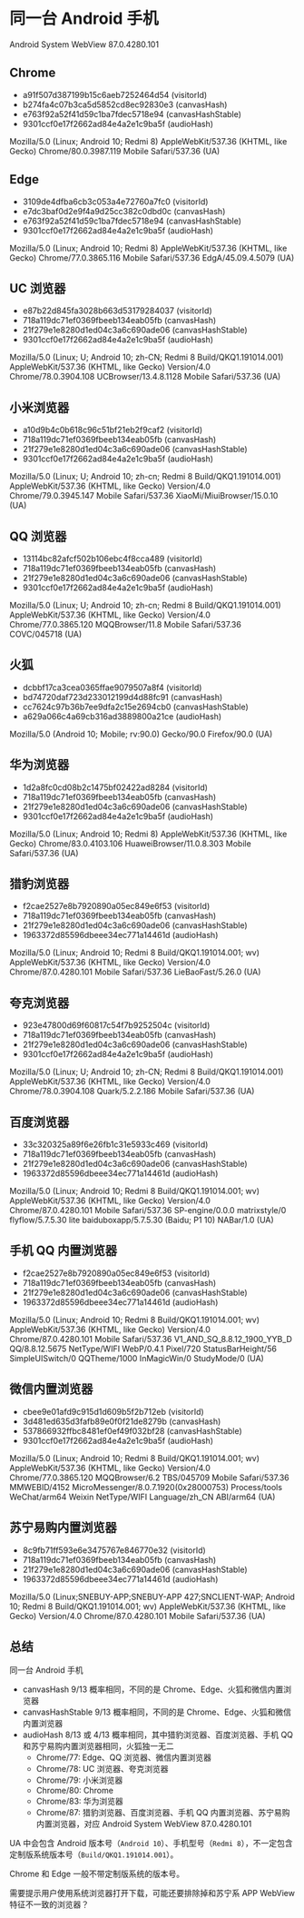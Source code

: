 # 同一台 Android 手机

Android System WebView 87.0.4280.101

## Chrome

- a91f507d387199b15c6aeb7252464d54 (visitorId)
- b274fa4c07b3ca5d5852cd8ec92830e3 (canvasHash)
- e763f92a52f41d59c1ba7fdec5718e94 (canvasHashStable)
- 9301ccf0e17f2662ad84e4a2e1c9ba5f (audioHash)

Mozilla/5.0 (Linux; Android 10; Redmi 8) AppleWebKit/537.36 (KHTML, like Gecko) Chrome/80.0.3987.119 Mobile Safari/537.36 (UA)

## Edge

- 3109de4dfba6cb3c053a4e72760a7fc0 (visitorId)
- e7dc3baf0d2e9f4a9d25cc382c0dbd0c (canvasHash)
- e763f92a52f41d59c1ba7fdec5718e94 (canvasHashStable)
- 9301ccf0e17f2662ad84e4a2e1c9ba5f (audioHash)

Mozilla/5.0 (Linux; Android 10; Redmi 8) AppleWebKit/537.36 (KHTML, like Gecko) Chrome/77.0.3865.116 Mobile Safari/537.36 EdgA/45.09.4.5079 (UA)

## UC 浏览器

- e87b22d845fa3028b663d53179284037 (visitorId)
- 718a119dc71ef0369fbeeb134eab05fb (canvasHash)
- 21f279e1e8280d1ed04c3a6c690ade06 (canvasHashStable)
- 9301ccf0e17f2662ad84e4a2e1c9ba5f (audioHash)

Mozilla/5.0 (Linux; U; Android 10; zh-CN; Redmi 8 Build/QKQ1.191014.001) AppleWebKit/537.36 (KHTML, like Gecko) Version/4.0 Chrome/78.0.3904.108 UCBrowser/13.4.8.1128 Mobile Safari/537.36 (UA)

## 小米浏览器

- a10d9b4c0b618c96c51bf21eb2f9caf2 (visitorId)
- 718a119dc71ef0369fbeeb134eab05fb (canvasHash)
- 21f279e1e8280d1ed04c3a6c690ade06 (canvasHashStable)
- 9301ccf0e17f2662ad84e4a2e1c9ba5f (audioHash)

Mozilla/5.0 (Linux; U; Android 10; zh-cn; Redmi 8 Build/QKQ1.191014.001) AppleWebKit/537.36 (KHTML, like Gecko) Version/4.0 Chrome/79.0.3945.147 Mobile Safari/537.36 XiaoMi/MiuiBrowser/15.0.10 (UA)

## QQ 浏览器

- 13114bc82afcf502b106ebc4f8cca489 (visitorId)
- 718a119dc71ef0369fbeeb134eab05fb (canvasHash)
- 21f279e1e8280d1ed04c3a6c690ade06 (canvasHashStable)
- 9301ccf0e17f2662ad84e4a2e1c9ba5f (audioHash)

Mozilla/5.0 (Linux; U; Android 10; zh-cn; Redmi 8 Build/QKQ1.191014.001) AppleWebKit/537.36 (KHTML, like Gecko) Version/4.0 Chrome/77.0.3865.120 MQQBrowser/11.8 Mobile Safari/537.36 COVC/045718 (UA)

## 火狐

- dcbbf17ca3cea0365ffae9079507a8f4 (visitorId)
- bd74720daf723d233012199d4d88fc91 (canvasHash)
- cc7624c97b36b7ee9dfa2c15e2694cb0 (canvasHashStable)
- a629a066c4a69cb316ad3889800a21ce (audioHash)

Mozilla/5.0 (Android 10; Mobile; rv:90.0) Gecko/90.0 Firefox/90.0 (UA)

## 华为浏览器

- 1d2a8fc0cd08b2c1475bf02422ad8284 (visitorId)
- 718a119dc71ef0369fbeeb134eab05fb (canvasHash)
- 21f279e1e8280d1ed04c3a6c690ade06 (canvasHashStable)
- 9301ccf0e17f2662ad84e4a2e1c9ba5f (audioHash)

Mozilla/5.0 (Linux; Android 10; Redmi 8) AppleWebKit/537.36 (KHTML, like Gecko) Chrome/83.0.4103.106 HuaweiBrowser/11.0.8.303 Mobile Safari/537.36 (UA)

## 猎豹浏览器

- f2cae2527e8b7920890a05ec849e6f53 (visitorId)
- 718a119dc71ef0369fbeeb134eab05fb (canvasHash)
- 21f279e1e8280d1ed04c3a6c690ade06 (canvasHashStable)
- 1963372d85596dbeee34ec771a14461d (audioHash)

Mozilla/5.0 (Linux; Android 10; Redmi 8 Build/QKQ1.191014.001; wv) AppleWebKit/537.36 (KHTML, like Gecko) Version/4.0 Chrome/87.0.4280.101 Mobile Safari/537.36 LieBaoFast/5.26.0 (UA)

## 夸克浏览器

- 923e47800d69f60817c54f7b9252504c (visitorId)
- 718a119dc71ef0369fbeeb134eab05fb (canvasHash)
- 21f279e1e8280d1ed04c3a6c690ade06 (canvasHashStable)
- 9301ccf0e17f2662ad84e4a2e1c9ba5f (audioHash)

Mozilla/5.0 (Linux; U; Android 10; zh-CN; Redmi 8 Build/QKQ1.191014.001) AppleWebKit/537.36 (KHTML, like Gecko) Version/4.0 Chrome/78.0.3904.108 Quark/5.2.2.186 Mobile Safari/537.36 (UA)

## 百度浏览器

- 33c320325a89f6e26fb1c31e5933c469 (visitorId)
- 718a119dc71ef0369fbeeb134eab05fb (canvasHash)
- 21f279e1e8280d1ed04c3a6c690ade06 (canvasHashStable)
- 1963372d85596dbeee34ec771a14461d (audioHash)

Mozilla/5.0 (Linux; Android 10; Redmi 8 Build/QKQ1.191014.001; wv) AppleWebKit/537.36 (KHTML, like Gecko) Version/4.0 Chrome/87.0.4280.101 Mobile Safari/537.36 SP-engine/0.0.0 matrixstyle/0 flyflow/5.7.5.30 lite baiduboxapp/5.7.5.30 (Baidu; P1 10) NABar/1.0 (UA)

## 手机 QQ 内置浏览器

- f2cae2527e8b7920890a05ec849e6f53 (visitorId)
- 718a119dc71ef0369fbeeb134eab05fb (canvasHash)
- 21f279e1e8280d1ed04c3a6c690ade06 (canvasHashStable)
- 1963372d85596dbeee34ec771a14461d (audioHash)

Mozilla/5.0 (Linux; Android 10; Redmi 8 Build/QKQ1.191014.001; wv) AppleWebKit/537.36 (KHTML, like Gecko) Version/4.0 Chrome/87.0.4280.101 Mobile Safari/537.36 V1_AND_SQ_8.8.12_1900_YYB_D QQ/8.8.12.5675 NetType/WIFI WebP/0.4.1 Pixel/720 StatusBarHeight/56 SimpleUISwitch/0 QQTheme/1000 InMagicWin/0 StudyMode/0 (UA)

## 微信内置浏览器

- cbee9e01afd9c915d1d609b5f2b712eb (visitorId)
- 3d481ed635d3fafb89e0f0f21de8279b (canvasHash)
- 537866932ffbc8481ef0ef49f032bf28 (canvasHashStable)
- 9301ccf0e17f2662ad84e4a2e1c9ba5f (audioHash)

Mozilla/5.0 (Linux; Android 10; Redmi 8 Build/QKQ1.191014.001; wv) AppleWebKit/537.36 (KHTML, like Gecko) Version/4.0 Chrome/77.0.3865.120 MQQBrowser/6.2 TBS/045709 Mobile Safari/537.36 MMWEBID/4152 MicroMessenger/8.0.7.1920(0x28000753) Process/tools WeChat/arm64 Weixin NetType/WIFI Language/zh_CN ABI/arm64 (UA)

## 苏宁易购内置浏览器

- 8c9fb71ff593e6e3475767e846770e32 (visitorId)
- 718a119dc71ef0369fbeeb134eab05fb (canvasHash)
- 21f279e1e8280d1ed04c3a6c690ade06 (canvasHashStable)
- 1963372d85596dbeee34ec771a14461d (audioHash)

Mozilla/5.0 (Linux;SNEBUY-APP;SNEBUY-APP 427;SNCLIENT-WAP; Android 10; Redmi 8 Build/QKQ1.191014.001; wv) AppleWebKit/537.36 (KHTML, like Gecko) Version/4.0 Chrome/87.0.4280.101 Mobile Safari/537.36 (UA)

## 总结

同一台 Android 手机

- canvasHash 9/13 概率相同，不同的是 Chrome、Edge、火狐和微信内置浏览器
- canvasHashStable 9/13 概率相同，不同的是 Chrome、Edge、火狐和微信内置浏览器
- audioHash 8/13 或 4/13 概率相同，其中猎豹浏览器、百度浏览器、手机 QQ 和苏宁易购内置浏览器相同，火狐独一无二
  - Chrome/77: Edge、QQ 浏览器、微信内置浏览器
  - Chrome/78: UC 浏览器、夸克浏览器
  - Chrome/79: 小米浏览器
  - Chrome/80: Chrome
  - Chrome/83: 华为浏览器
  - Chrome/87: 猎豹浏览器、百度浏览器、手机 QQ 内置浏览器、苏宁易购内置浏览器，对应 Android System WebView 87.0.4280.101

UA 中会包含 Android 版本号（`Android 10`）、手机型号（`Redmi 8`），不一定包含定制版系统版本号（`Build/QKQ1.191014.001`）。

Chrome 和 Edge 一般不带定制版系统的版本号。

需要提示用户使用系统浏览器打开下载，可能还要排除掉和苏宁系 APP WebView 特征不一致的浏览器？
